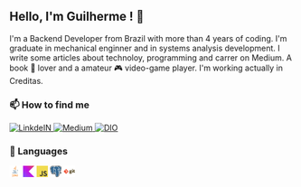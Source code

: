 ## Hello, I'm Guilherme ! 👋

I'm a Backend Developer from Brazil with more than 4 years of coding. I'm graduate in mechanical enginner and in systems analysis development. I write some articles about technoloy, programming and carrer on Medium. A book :book: lover and a amateur :video_game: video-game player. I'm working actually in Creditas.
<br />

### 📫 How to find me
<div>
<a target="_blank" href="https://www.linkedin.com/in/guilhermemanzano/">
  <img alt="LinkdeIN" width="22px" margin-left="10px" src="https://cdn.jsdelivr.net/npm/simple-icons@v3/icons/linkedin.svg" />
</a>
<a target="_blank" href="https://medium.com/@guilherme_manzano">
  <img alt="Medium" width="22px" margin-left="10px" src="https://cdn.jsdelivr.net/npm/simple-icons@v3/icons/medium.svg" />
</a> 
<a target="_blank" href="https://web.dio.me/users/Guilherme_Manzano">
  <img alt="DIO" width="32px" margin-left="20px" src="https://static.wixstatic.com/media/ac1782_1b2111e9f1f8446cbef0f4331156394c~mv2.png/v1/fill/w_560,h_340,al_c,q_85,usm_0.66_1.00_0.01,enc_auto/guia-cursos-dio.png" />
</a> 

</div>

### 🌱 Languages

<code><img height="20" src="https://raw.githubusercontent.com/github/explore/80688e429a7d4ef2fca1e82350fe8e3517d3494d/topics/java/java.png"></code>
<code><img height="20" src="https://raw.githubusercontent.com/github/explore/80688e429a7d4ef2fca1e82350fe8e3517d3494d/topics/kotlin/kotlin.png"></code>
<code><img height="20" src="https://raw.githubusercontent.com/github/explore/80688e429a7d4ef2fca1e82350fe8e3517d3494d/topics/javascript/javascript.png"></code>
<code><img height="20" src="https://raw.githubusercontent.com/github/explore/80688e429a7d4ef2fca1e82350fe8e3517d3494d/topics/postgresql/postgresql.png"></code>
<code><img height="20" src="https://raw.githubusercontent.com/github/explore/80688e429a7d4ef2fca1e82350fe8e3517d3494d/topics/git/git.png"></code>
